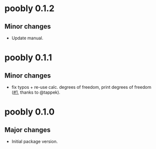 # poobly 0.1.2

## Minor changes

- Update manual.

# poobly 0.1.1

## Minor changes

- fix typos + re-use calc. degrees of freedom, print degrees of freedom
([#1](https://github.com/cadam00/poobly/pull/1), thanks to @tappek).

# poobly 0.1.0

## Major changes

- Initial package version.
